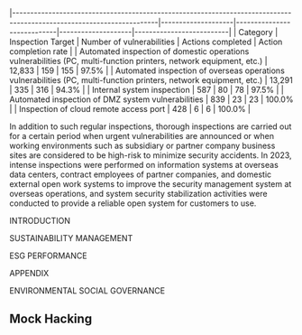|----------------------------------------------------------------------------------------------------------------------|--------------------|----------------------------|--------------------|--------------------------|
| Category                                                                                                             | Inspection  Target | Number of  vulnerabilities | Actions  completed | Action  completion  rate |
| Automated inspection of domestic operations  vulnerabilities (PC, multi-function printers, network  equipment, etc.) | 12,833             | 159                        | 155                | 97.5%                    |
| Automated inspection of overseas operations  vulnerabilities (PC, multi-function printers, network  equipment, etc.) | 13,291             | 335                        | 316                | 94.3%                    |
| Internal system inspection                                                                                           | 587                | 80                         | 78                 | 97.5%                    |
| Automated inspection of DMZ system vulnerabilities                                                                   | 839                | 23                         | 23                 | 100.0%                   |
| Inspection of cloud remote access port                                                                               | 428                | 6                          | 6                  | 100.0%                   |

In addition to such regular inspections, thorough inspections are carried out for a certain period when urgent vulnerabilities are announced or when working environments such as subsidiary or partner company business sites are considered to be high-risk to minimize security accidents. In 2023, intense inspections were performed on information systems at overseas data centers, contract employees of partner companies, and domestic external open work systems to improve the security management system at overseas operations, and system security stabilization activities were conducted to provide a reliable open system for customers to use.

INTRODUCTION

SUSTAINABILITY MANAGEMENT

ESG PERFORMANCE

APPENDIX

ENVIRONMENTAL SOCIAL GOVERNANCE

## **Mock Hacking**